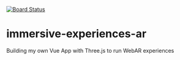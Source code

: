 [![Board Status](https://dev.azure.com/srishti-boards/14654744-444e-4518-9a29-ada0cdc06eb7/1450935a-e7bc-4ff3-b9bc-3b4982b73f92/_apis/work/boardbadge/64ac4d32-ab84-489f-87e2-66dacdfa513b)](https://dev.azure.com/srishti-boards/14654744-444e-4518-9a29-ada0cdc06eb7/_boards/board/t/1450935a-e7bc-4ff3-b9bc-3b4982b73f92/Microsoft.RequirementCategory)

# immersive-experiences-ar
Building my own Vue App with Three.js to run WebAR experiences
